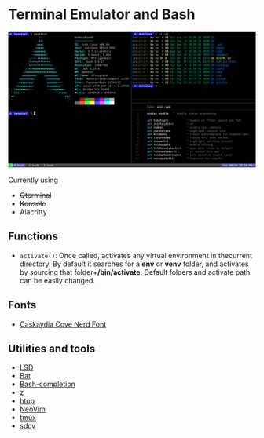 # Terminal Emulator and Bash

![Terminal](terminalss.png)

Currently using
- ~~Qterminal~~
- ~~Konsole~~
- Alacritty

## Functions
- `activate()`: Once called, activates any virtual environment in thecurrent directory. By default it searches for a __env__ or __venv__ folder, and activates by sourcing that folder+__/bin/activate__. Default folders and activate path can be easily changed.

## Fonts
- [Caskaydia Cove Nerd Font](https://github.com/ryanoasis/nerd-fonts/tree/master/patched-fonts/CascadiaCode)

## Utilities and tools
- [LSD](https://github.com/Peltoche/lsd)
- [Bat](https://github.com/sharkdp/bat)
- [Bash-completion](https://github.com/scop/bash-completion)
- [z](https://github.com/rupa/z)
- [htop](https://hisham.hm/htop/)
- [NeoVim](https://neovim.io)
- [tmux](https://github.com/tmux/tmux/wiki)
- [sdcv](http://dushistov.github.io/sdcv/)
